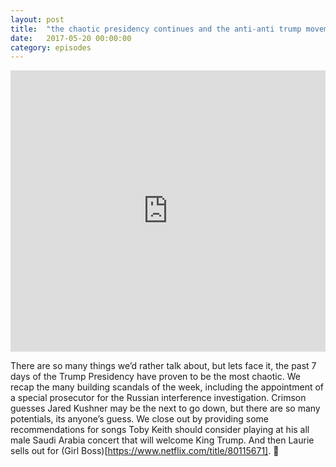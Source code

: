 ```yaml
---
layout: post
title:  "the chaotic presidency continues and the anti-anti trump movement sustains"
date:   2017-05-20 00:00:00
category: episodes
---
```

<iframe width="100%" height="450" scrolling="no" frameborder="no" src="https://w.soundcloud.com/player/?url=https%3A//api.soundcloud.com/tracks/323840049&amp;auto_play=false&amp;hide_related=false&amp;show_comments=true&amp;show_user=true&amp;show_reposts=false&amp;visual=true"></iframe>

There are so many things we’d rather talk about, but lets face it, the past 7 days of the Trump Presidency have proven to be the most chaotic. We recap the many building scandals of the week, including the appointment of a special prosecutor for the Russian interference investigation. Crimson guesses Jared Kushner may be the next to go down, but there are so many potentials, its anyone’s guess. We close out by providing some recommendations for songs Toby Keith should consider playing at his all male Saudi Arabia concert that will welcome King Trump. And then Laurie sells out for (Girl Boss)[https://www.netflix.com/title/80115671].

